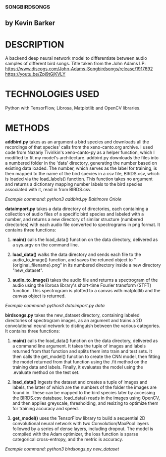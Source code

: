### SONGBIRDSONGS
## by Kevin Barker

# DESCRIPTION

A backend deep neural network model to differentiate between audio samples of different bird songs. Title taken from the John Adams LP:
https://www.discogs.com/John-Adams-Songbirdsongs/release/1917692
https://youtu.be/Zpj9tGjKVLY

# TECHNOLOGIES USED

Python with TensorFlow, Librosa, Matplotlib and OpenCV libraries.

# METHODS

**addbird.py** takes as an argument a bird species and downloads all the recordings of that species' calls from the xeno-canto.org archive. I used code from Nazariy Tivirikin's xeno-canto-py as a helper function, which I modified to fit my model's architecture. addbird.py downloads the files into a numbered folder in the 'data' directory, generating the number based on existing data loaded. The number, which serves as the label for training, is then mapped to the name of the bird species in a csv file, BIRDS.csv, which is loaded via the load_labels() function. This function takes no argument and returns a dictionary mapping number labels to the bird species associated with it, read in from BIRDS.csv. 

*Example command: python3 addbird.py Baltimore Oriole*

**dataimport.py** takes a data directory of directories, each containing a collection of audio files of a specific bird species and labeled with a number, and returns a new directory of similar structure (numbered directories) with each audio file converted to spectrograms in png format. It contains three functions:

1. __main()__ calls the load_data() function on the data directory, delivered as a sys.argv on the command line.

2. __load_data()__ walks the data directory and sends each file to the audio_to_image() function, and saves the retuned object to "{original_filename}.png" in its numbered directory inside a new directory "new_dataset".

3. __audio_to_image()__ takes the audio file and returns a spectrogram of the audio using the librosa library's short-time Fourier transform (STFT) function. This spectrogram is plotted to a canvas with matplotlib and the canvas object is returned.

*Example command: python3 dataimport.py data*

**birdsongs.py** takes the new_dataset directory, containing labeled directories of spectrogram images, as an argument and trains a 2D convolutional neural network to distinguish between the various categories. It contains three functions:

1. __main()__ calls the load_data() function on the data directory, delivered as a command line argument. It takes the tuple of images and labels returned from that function and splits them into train and test sets. It then calls the get_model() function to create the CNN model, then fitting the model returned from that function using the .fit method on the training data and labels. Finally, it evaluates the model using the .evaluate method on the test set.

2. __load_data()__ ingests the dataset and creates a tuple of images and labels, the latter of which are the numbers of the folder the images are found in. These can be mapped to the bird species later by accessing the BIRDS.csv database. load_data() reads in the images using OpenCV, and then applies greyscale, thresholding, and resizing to optimize them for training accuracy and speed. 

3. __get_model()__ uses the TensorFlow library to build a sequential 2D convolutional neural network with two Convolution/MaxPool layers followed by a series of dense layers, including dropout. The model is compiled with the Adam optimizer, the loss function is sparse categorical cross-entropy, and the metric is accuracy.

*Example command: python3 birdsongs.py new_dataset*

